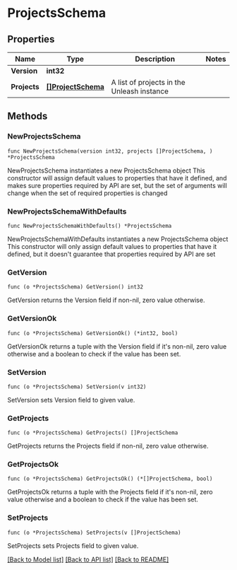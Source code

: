 # ProjectsSchema

## Properties

Name | Type | Description | Notes
------------ | ------------- | ------------- | -------------
**Version** | **int32** |  | 
**Projects** | [**[]ProjectSchema**](ProjectSchema.md) | A list of projects in the Unleash instance | 

## Methods

### NewProjectsSchema

`func NewProjectsSchema(version int32, projects []ProjectSchema, ) *ProjectsSchema`

NewProjectsSchema instantiates a new ProjectsSchema object
This constructor will assign default values to properties that have it defined,
and makes sure properties required by API are set, but the set of arguments
will change when the set of required properties is changed

### NewProjectsSchemaWithDefaults

`func NewProjectsSchemaWithDefaults() *ProjectsSchema`

NewProjectsSchemaWithDefaults instantiates a new ProjectsSchema object
This constructor will only assign default values to properties that have it defined,
but it doesn't guarantee that properties required by API are set

### GetVersion

`func (o *ProjectsSchema) GetVersion() int32`

GetVersion returns the Version field if non-nil, zero value otherwise.

### GetVersionOk

`func (o *ProjectsSchema) GetVersionOk() (*int32, bool)`

GetVersionOk returns a tuple with the Version field if it's non-nil, zero value otherwise
and a boolean to check if the value has been set.

### SetVersion

`func (o *ProjectsSchema) SetVersion(v int32)`

SetVersion sets Version field to given value.


### GetProjects

`func (o *ProjectsSchema) GetProjects() []ProjectSchema`

GetProjects returns the Projects field if non-nil, zero value otherwise.

### GetProjectsOk

`func (o *ProjectsSchema) GetProjectsOk() (*[]ProjectSchema, bool)`

GetProjectsOk returns a tuple with the Projects field if it's non-nil, zero value otherwise
and a boolean to check if the value has been set.

### SetProjects

`func (o *ProjectsSchema) SetProjects(v []ProjectSchema)`

SetProjects sets Projects field to given value.



[[Back to Model list]](../README.md#documentation-for-models) [[Back to API list]](../README.md#documentation-for-api-endpoints) [[Back to README]](../README.md)


